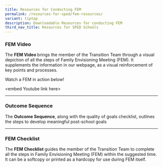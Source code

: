 ```yaml
---
title: Resources for Conducting FEM
permalink: /resources-for-sped/fem-resources/
variant: tiptap
description: Downloadable Resources for conducting FEM
third_nav_title: Resources for SPED Schools
---
```

<h3><strong>FEM Video</strong></h3>
<p>The <strong>FEM Video </strong>brings the member of the Transition Team
through a visual depiction of all the steps of Family Envisioning Meeting
(FEM). It supplements the information in our webpage, as a visual reinforcement
of key points and processes.</p>
<p>Watch a FEM in action below!</p>
<p>&lt;embed Youtube link here&gt;</p>
<hr>
<h3><strong>Outcome Sequence</strong></h3>
<p>The <strong>Outcome Sequence</strong>, along with the quality of goals
checklist, outlines the steps to develop meaningful post-school goals</p>
<hr>
<h3><strong>FEM Checklist</strong></h3>
<p>The <strong>FEM Checklist </strong>guides the member of the Transition
Team to complete all the steps in Family Envisioning Meeting (FEM) within
the suggested time. It can be a softcopy or printed as a hardcopy for use
during FEM itself.</p>